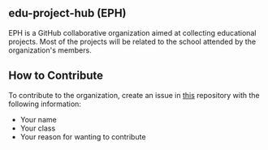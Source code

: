 ## edu-project-hub (EPH)
EPH is a GitHub collaborative organization aimed at collecting educational projects. Most of the projects will be related to the school attended by the organization's members.

## How to Contribute
To contribute to the organization, create an issue in [this](https://github.com/edu-project-hub/.github) repository with the following information:
- Your name
- Your class
- Your reason for wanting to contribute